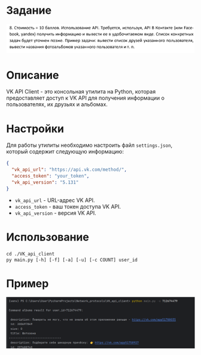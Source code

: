 # Задание

![img.png](img.png)

# Описание 

VK API Client - это консольная утилита на Python, которая предоставляет доступ к VK API для получения информации о пользователях, их друзьях и альбомах.

# Настройки

Для работы утилиты необходимо настроить файл `settings.json`, который содержит следующую информацию:


```json
{   
  "vk_api_url": "https://api.vk.com/method/",   
  "access_token": "your_token",   
  "vk_api_version": "5.131"
}
```

*   `vk_api_url` - URL-адрес VK API.
*   `access_token` - ваш токен доступа VK API.
*   `vk_api_version` - версия VK API.

# Использование

```shell
сd ./VK_api_client
py main.py [-h] [-f] [-a] [-u] [-c COUNT] user_id
```

# Пример

![img_1.png](img_1.png)

